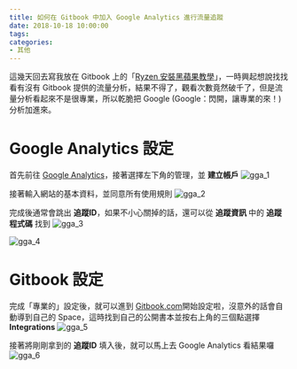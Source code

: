 ```yaml
---
title: 如何在 Gitbook 中加入 Google Analytics 進行流量追蹤
date: 2018-10-18 10:00:00
tags:
categories:
- 其他
---
```

這幾天回去寫我放在 Gitbook 上的「[Ryzen 安裝黑蘋果教學](https://mtwstudio.gitbook.io/ryzentosh/)」，一時興起想說找找看有沒有 Gitbook 提供的流量分析，結果不得了，觀看次數竟然破千了，但是流量分析看起來不是很專業，所以乾脆把 Google (Google：閃開，讓專業的來！) 分析加進來。

<!--more-->
# Google Analytics 設定
首先前往 [Google Analytics](https://analytics.google.com/analytics/web/#/)，接著選擇左下角的管理，並 **建立帳戶**
![gga_1](https://pbz6ha.bn.files.1drv.com/y4m8cjM1YlpxzHeS7O6IrikWxQYnXZroWDXN0MAPNA0L1XmWGhKHO7fo7TzrXIBZ2OwuwVGRFAZBosTpyfSK5hBVz5oFD_QD8cX2BqSMCTr3PqCDToQ-5gFjdsXY9JdA8BYpZxs1c5Vo4vI1tiyB8947GC2sODqdSo8XPuk15guMG-lqdp-EUd4HEX2p9beISRAL_SFD3PQkI8skvJhE2C7BA)

接著輸入網站的基本資料，並同意所有使用規則
![gga_2](https://pbbfpw.bn.files.1drv.com/y4mnrwyiSZq7R-OfmnLE6lK9KmNKrzGDOvXBLNJeEHjcARxtMuN4yuLIkVj63vmaGNatFcdOMM0xweWohyfnpBPd7Yc2D1Fjt3dfm-G_Hb7o1GGjBHI2ull-zTWGFxrKF95tZG4nSePuisOSXmLy9tdItDSGFJWSZJez3nBWxf8UYii0Rxo1YSsM1Eg0vwxMc77gKANGzNJ0NUIxfuwtbvviA)

完成後通常會跳出 **追蹤ID**，如果不小心關掉的話，還可以從 **追蹤資訊** 中的 **追蹤程式碼** 找到
![gga_3](https://pbyc2a.bn.files.1drv.com/y4mG_7PBIuTTVyyYG1rO8LcXsm42BzvjMEisteJNgD9EyV6TcyJXS1iEKLV25ctoWUSaSxIQzLAWuJQqplRBceaO90GmfmIRA3tMrrJbx-AZgXhWUcb6e9NABydp8Wc0upxOAU3MtVdyg__pfhAkhEhtK5S70hmLJD1bBsKt4woiHFx8PGdj6tOxlLShwUAjGTE_IqH8Q5aOT8V1YIRqIjUlg)

![gga_4](https://pbabyw.bn.files.1drv.com/y4mxEvomV_XJ6adyt-jaR2Ylmn46ALqC-9YBROHD1178s0b3mKWln7_WUhXKCzpc1GFKxQR8huEz-N_N8r6esulPcz8ehLZhlgMfJ6zB_4M0t_BCZeaWUescdBx8ERs3-MpCoLRO9-ewieDCo42g2AMEFb1PYl76AXiDOOIw9UiTTQV9MzM1dEQwKchNqk_qX7RBE0XspV-v1IT1gleYXErgg)

# Gitbook 設定
完成「專業的」設定後，就可以進到 [Gitbook.com](https://www.gitbook.com)開始設定啦，沒意外的話會自動導到自己的 Space，這時找到自己的公開書本並按右上角的三個點選擇 **Integrations**
![gga_5](https://pbbm7g.bn.files.1drv.com/y4mwT2Tin0W8OvTjUyqOEtabtO3yUrvxBCRXpKU3mmNNaf_JZGcMu2M1QfWj-va-q85yZX03zK4mxsuM_Mls8pdlI-VVyblHLXDQzbMb2oqubNTMMfX2xyfc8LcI5Q-J7KiWLSeH5j6oghAszUyWpRSj8fwkeQOPaqmeCaWpmr2XrfSquUrMAU7blt6PoWYQc02qlcEd49cfOtgyTWSpP9w8g)

接著將剛剛拿到的 **追蹤ID** 填入後，就可以馬上去 Google Analytics 看結果囉
![gga_6](https://pbzleg.bn.files.1drv.com/y4mmv6lgKpFUqzatpxQrZypKDwzyTjPEz2xxQK51cn2r_r1F5OfkHT6wx1o7MSAURffT2uAZ3hfB1Qm537dPaR3SjchFUpauYcRRGkz__6nJgcuqTKVcZPOab0vx6pthcq0ORSosnsGfA6jlvEAph5GpHZxhU9M4sGa853-FkuFtfSnA-fN4QsfR2zwSyhMPbsU37prvUtUagvTHhw7ZRxEwA)
